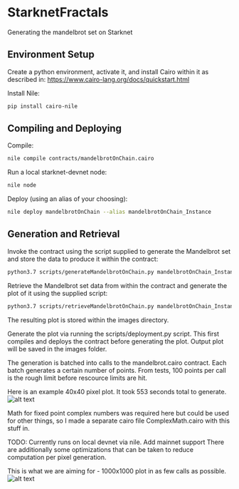 # StarknetFractals
Generating the mandelbrot set on Starknet

## Environment Setup 

Create a python environment, activate it, and install Cairo within it as described in: https://www.cairo-lang.org/docs/quickstart.html  

Install Nile:
```bash
pip install cairo-nile
```

## Compiling and Deploying 

Compile: 
```bash
nile compile contracts/mandelbrotOnChain.cairo
``` 

Run a local starknet-devnet node:
```bash
nile node
``` 

Deploy (using an alias of your choosing):
```bash
nile deploy mandelbrotOnChain --alias mandelbrotOnChain_Instance
```  
## Generation and Retrieval 

Invoke the contract using the script supplied to generate the Mandelbrot set and store the data to produce it within the contract: 
```bash
python3.7 scripts/generateMandelbrotOnChain.py mandelbrotOnChain_Instance 
``` 

Retrieve the Mandelbrot set data from within the contract and generate the plot of it using the supplied script:
```bash
python3.7 scripts/retrieveMandelbrotOnChain.py mandelbrotOnChain_Instance 
``` 
The resulting plot is stored within the images directory. 





Generate the plot via running the scripts/deployment.py script. This first compiles and deploys the contract before generating the plot. Output plot will be saved in the images folder.

The generation is batched into calls to the mandelbrot.cairo contract. Each batch generates a certain number of points. From tests, 100 points per call is the rough limit before rescource limits are hit. 

Here is an example 40x40 pixel plot. It took 553 seconds total to generate. 
![alt text](https://github.com/orlandothefraser/StarknetFractals/blob/main/images/mandelbrot_40_25.png)

Math for fixed point complex numbers was required here but could be used for other things, so I made a separate cairo file ComplexMath.cairo with this stuff in. 

TODO:
Currently runs on local devnet via nile. Add mainnet support
There are additionally some optimizations that can be taken to reduce computation per pixel generation. 




This is what we are aiming for - 1000x1000 plot in as few calls as possible.
![alt text](https://github.com/orlandothefraser/StarknetFractals/blob/main/images/mandelbrot_1000_25.png)




